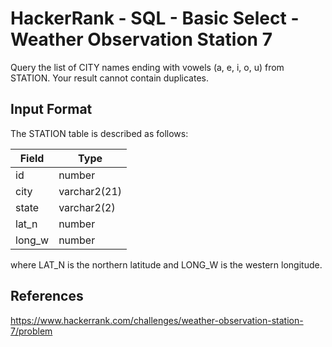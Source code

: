 # HackerRank - SQL - Basic Select - Weather Observation Station 7

Query the list of CITY names ending with vowels (a, e, i, o, u) from STATION. Your result cannot contain duplicates.

## Input Format
The STATION table is described as follows:

| Field  | Type          |
|--------|---------------|
| id     | number        |
| city   | varchar2(21)  |
| state  | varchar2(2)   |
| lat_n  | number        |
| long_w | number        |

where LAT_N is the northern latitude and LONG_W is the western longitude.


## References
https://www.hackerrank.com/challenges/weather-observation-station-7/problem